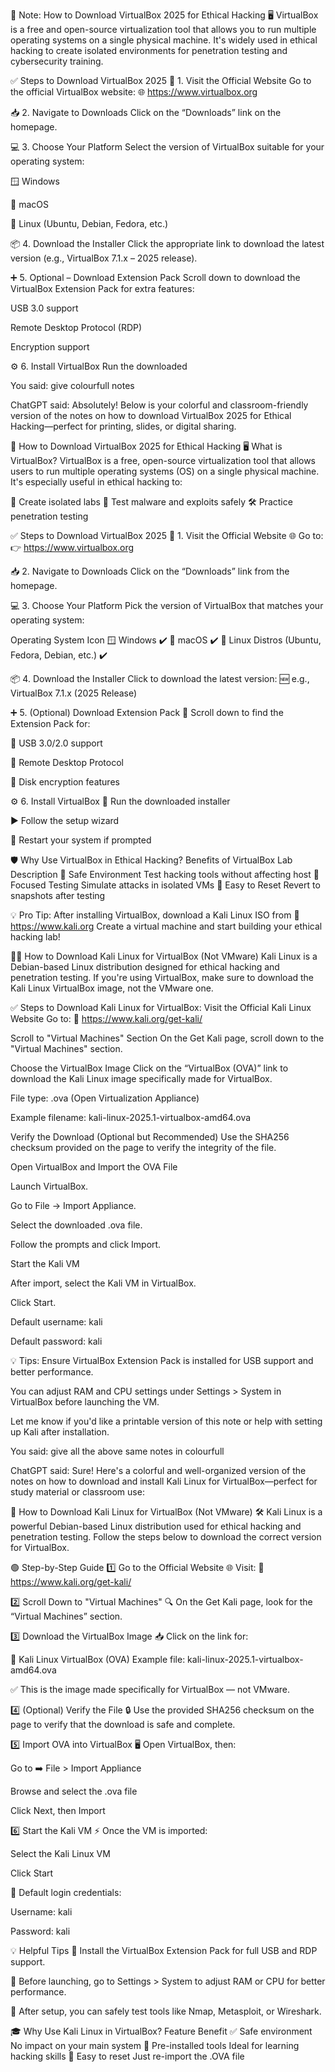 📘 Note: How to Download VirtualBox 2025 for Ethical Hacking
🖥️ VirtualBox is a free and open-source virtualization tool that allows you to run multiple operating systems on a single physical machine. It's widely used in ethical hacking to create isolated environments for penetration testing and cybersecurity training.

✅ Steps to Download VirtualBox 2025
🔗 1. Visit the Official Website
Go to the official VirtualBox website:
🌐 https://www.virtualbox.org

📥 2. Navigate to Downloads
Click on the “Downloads” link on the homepage.

💻 3. Choose Your Platform
Select the version of VirtualBox suitable for your operating system:

🪟 Windows

🍎 macOS

🐧 Linux (Ubuntu, Debian, Fedora, etc.)

📦 4. Download the Installer
Click the appropriate link to download the latest version
(e.g., VirtualBox 7.1.x – 2025 release).

➕ 5. Optional – Download Extension Pack
Scroll down to download the VirtualBox Extension Pack for extra features:

USB 3.0 support

Remote Desktop Protocol (RDP)

Encryption support

⚙️ 6. Install VirtualBox
Run the downloaded



You said:
give colourfull notes

ChatGPT said:
Absolutely! Below is your colorful and classroom-friendly version of the notes on how to download VirtualBox 2025 for Ethical Hacking—perfect for printing, slides, or digital sharing.

📘 How to Download VirtualBox 2025 for Ethical Hacking
🖥️ What is VirtualBox?
VirtualBox is a free, open-source virtualization tool that allows users to run multiple operating systems (OS) on a single physical machine. It's especially useful in ethical hacking to:

🔐 Create isolated labs
🧪 Test malware and exploits safely
🛠️ Practice penetration testing

✅ Steps to Download VirtualBox 2025
🔗 1. Visit the Official Website
🌐 Go to:
👉 https://www.virtualbox.org

📥 2. Navigate to Downloads
Click on the “Downloads” link from the homepage.

💻 3. Choose Your Platform
Pick the version of VirtualBox that matches your operating system:

Operating System	Icon
🪟 Windows	✔️
🍎 macOS	✔️
🐧 Linux Distros (Ubuntu, Fedora, Debian, etc.)	✔️

📦 4. Download the Installer
Click to download the latest version:
🆕 e.g., VirtualBox 7.1.x (2025 Release)

➕ 5. (Optional) Download Extension Pack
📂 Scroll down to find the Extension Pack for:

🔌 USB 3.0/2.0 support

📡 Remote Desktop Protocol

🔐 Disk encryption features

⚙️ 6. Install VirtualBox
📂 Run the downloaded installer

▶️ Follow the setup wizard

🔁 Restart your system if prompted

🛡️ Why Use VirtualBox in Ethical Hacking?
Benefits of VirtualBox Lab	Description
🧪 Safe Environment	Test hacking tools without affecting host
🎯 Focused Testing	Simulate attacks in isolated VMs
🔁 Easy to Reset	Revert to snapshots after testing

💡 Pro Tip:
After installing VirtualBox, download a Kali Linux ISO from
🔗 https://www.kali.org
Create a virtual machine and start building your ethical hacking lab!


🐱‍💻 How to Download Kali Linux for VirtualBox (Not VMware)
Kali Linux is a Debian-based Linux distribution designed for ethical hacking and penetration testing. If you're using VirtualBox, make sure to download the Kali Linux VirtualBox image, not the VMware one.

✅ Steps to Download Kali Linux for VirtualBox:
Visit the Official Kali Linux Website
Go to:
🔗 https://www.kali.org/get-kali/

Scroll to "Virtual Machines" Section
On the Get Kali page, scroll down to the "Virtual Machines" section.

Choose the VirtualBox Image
Click on the “VirtualBox (OVA)” link to download the Kali Linux image specifically made for VirtualBox.

File type: .ova (Open Virtualization Appliance)

Example filename: kali-linux-2025.1-virtualbox-amd64.ova

Verify the Download (Optional but Recommended)
Use the SHA256 checksum provided on the page to verify the integrity of the file.

Open VirtualBox and Import the OVA File

Launch VirtualBox.

Go to File → Import Appliance.

Select the downloaded .ova file.

Follow the prompts and click Import.

Start the Kali VM

After import, select the Kali VM in VirtualBox.

Click Start.

Default username: kali

Default password: kali

💡 Tips:
Ensure VirtualBox Extension Pack is installed for USB support and better performance.

You can adjust RAM and CPU settings under Settings > System in VirtualBox before launching the VM.

Let me know if you'd like a printable version of this note or help with setting up Kali after installation.



You said:
give all the above same notes in colourfull

ChatGPT said:
Sure! Here's a colorful and well-organized version of the notes on how to download and install Kali Linux for VirtualBox—perfect for study material or classroom use:

🎯 How to Download Kali Linux for VirtualBox (Not VMware)
🛠️ Kali Linux is a powerful Debian-based Linux distribution used for ethical hacking and penetration testing. Follow the steps below to download the correct version for VirtualBox.

🟢 Step-by-Step Guide
1️⃣ Go to the Official Website
🌐 Visit:
🔗 https://www.kali.org/get-kali/

2️⃣ Scroll Down to "Virtual Machines"
🔍 On the Get Kali page, look for the “Virtual Machines” section.

3️⃣ Download the VirtualBox Image
📥 Click on the link for:

🔸 Kali Linux VirtualBox (OVA)
Example file: kali-linux-2025.1-virtualbox-amd64.ova

✅ This is the image made specifically for VirtualBox — not VMware.

4️⃣ (Optional) Verify the File
🔒 Use the provided SHA256 checksum on the page to verify that the download is safe and complete.

5️⃣ Import OVA into VirtualBox
🖥️ Open VirtualBox, then:

Go to ➡️ File > Import Appliance

Browse and select the .ova file

Click Next, then Import

6️⃣ Start the Kali VM
⚡ Once the VM is imported:

Select the Kali Linux VM

Click Start

🔑 Default login credentials:

Username: kali

Password: kali

💡 Helpful Tips
🔧 Install the VirtualBox Extension Pack for full USB and RDP support.

🔄 Before launching, go to Settings > System to adjust RAM or CPU for better performance.

🧪 After setup, you can safely test tools like Nmap, Metasploit, or Wireshark.

🎓 Why Use Kali Linux in VirtualBox?
Feature	Benefit
✅ Safe environment	No impact on your main system
🧰 Pre-installed tools	Ideal for learning hacking skills
🔄 Easy to reset	Just re-import the .OVA file

